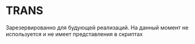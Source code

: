 # TRANS
Зарезервированно для будующей реализаций. На данный момент не используется и не имеет представления в скриптах